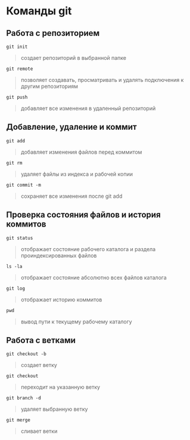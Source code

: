 # Команды git
## Работа с репозиторием
```
git init
```
>создает репозиторий в выбранной папке
```
git remote
```
>позволяет создавать, просматривать и удалять подключения к другим репозиториям
```
git push
```
>добавляет все изменения в удаленный репозиторий

## Добавление, удаление и коммит
```
git add
```
>добавляет изменения файлов перед коммитом
```
git rm
```
>удаляет файлы из индекса и рабочей копии
```
git commit -m
```
> сохраняет все изменения после git add
## Проверка состояния файлов и история коммитов
```
git status
```
>отображает состояние рабочего каталога и раздела проиндексированных файлов
```
ls -la
```
>отображает состояние абсолютно всех файлов каталога
```
git log
```
>отображает историю коммитов
```
pwd
```
>вывод пути к текущему рабочему каталогу 
## Работа с ветками
```
git checkout -b
```
>создает ветку
```
git checkout
```
>переходит на указанную ветку
```
git branch -d
```
>удаляет выбранную ветку
```
git merge
```
>сливает ветки
